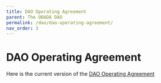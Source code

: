 ```yaml
---
title: DAO Operating Agreement
parent: The OBADA DAO
permalink: /dao/dao-operating-agreement/
nav_order: 3
---
```


# DAO Operating Agreement

Here is the current version of the [DAO Operating Agreement](https://www.dropbox.com/s/17hgdbl4e5mkuvw/OBADA%20DAO%2C%20LLC%20Operating%20Agreement%20%281.3.2022%29%20-%20Final.pdf?dl=0)


